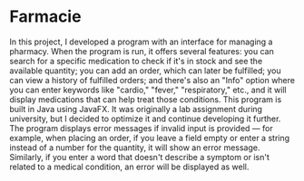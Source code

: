 # Farmacie

In this project, I developed a program with an interface for managing a pharmacy. When the program is run, it offers several features: you can search for a specific medication to check if it's in stock and see the available quantity; you can add an order, which can later be fulfilled; you can view a history of fulfilled orders; and there's also an "Info" option where you can enter keywords like "cardio," "fever," "respiratory," etc., and it will display medications that can help treat those conditions.
This program is built in Java using JavaFX. It was originally a lab assignment during university, but I decided to optimize it and continue developing it further. The program displays error messages if invalid input is provided — for example, when placing an order, if you leave a field empty or enter a string instead of a number for the quantity, it will show an error message. Similarly, if you enter a word that doesn't describe a symptom or isn't related to a medical condition, an error will be displayed as well.
